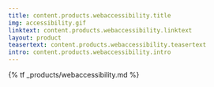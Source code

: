 ```yaml
---
title: content.products.webaccessibility.title
img: accessibility.gif
linktext: content.products.webaccessibility.linktext
layout: product
teasertext: content.products.webaccessibility.teasertext
intro: content.products.webaccessibility.intro
---
```

    
{% tf _products/webaccessibility.md %}